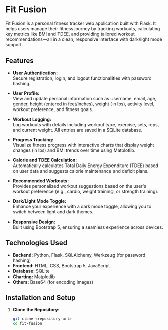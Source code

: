 # Fit Fusion

Fit Fusion is a personal fitness tracker web application built with Flask. It helps users manage their fitness journey by tracking workouts, calculating key metrics like BMI and TDEE, and providing tailored workout recommendations—all in a clean, responsive interface with dark/light mode support.

## Features

- **User Authentication:**  
  Secure registration, login, and logout functionalities with password hashing.

- **User Profile:**  
  View and update personal information such as username, email, age, gender, height (entered in feet/inches), weight (in lbs), activity level, workout preference, and fitness goals.

- **Workout Logging:**  
  Log workouts with details including workout type, exercise, sets, reps, and current weight. All entries are saved in a SQLite database.

- **Progress Tracking:**  
  Visualize fitness progress with interactive charts that display weight changes (in lbs) and BMI trends over time using Matplotlib.

- **Calorie and TDEE Calculation:**  
  Automatically calculates Total Daily Energy Expenditure (TDEE) based on user data and suggests calorie maintenance and deficit plans.

- **Recommended Workouts:**  
  Provides personalized workout suggestions based on the user's workout preference (e.g., cardio, weight training, or strength training).

- **Dark/Light Mode Toggle:**  
  Enhance your experience with a dark mode toggle, allowing you to switch between light and dark themes.

- **Responsive Design:**  
  Built using Bootstrap 5, ensuring a seamless experience across devices.

## Technologies Used

- **Backend:** Python, Flask, SQLAlchemy, Werkzeug (for password hashing)
- **Frontend:** HTML, CSS, Bootstrap 5, JavaScript
- **Database:** SQLite
- **Charting:** Matplotlib
- **Others:** Base64 (for encoding images)

## Installation and Setup

1. **Clone the Repository:**
   ```bash
   git clone <repository-url>
   cd fit-fusion
